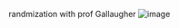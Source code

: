 randmization with prof Gallaugher
![image](https://github.com/user-attachments/assets/ea1fb45d-05cd-43f1-a8a0-efe0e7db341a)

